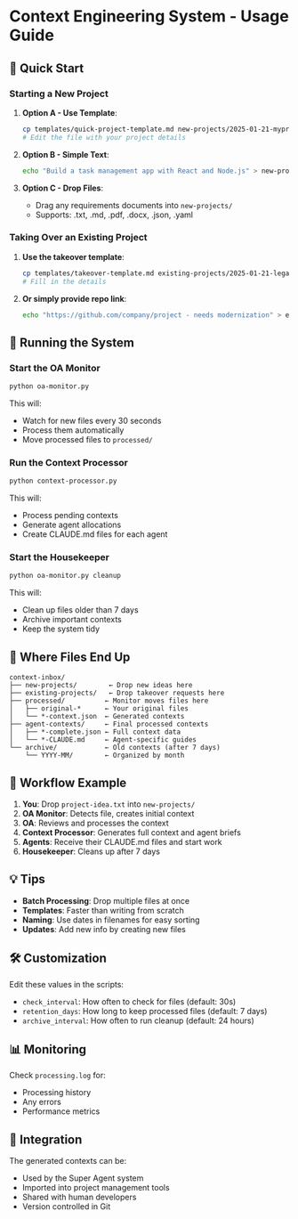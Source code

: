 # Context Engineering System - Usage Guide

## 🚀 Quick Start

### Starting a New Project

1. **Option A - Use Template**:
   ```bash
   cp templates/quick-project-template.md new-projects/2025-01-21-myproject-idea.md
   # Edit the file with your project details
   ```

2. **Option B - Simple Text**:
   ```bash
   echo "Build a task management app with React and Node.js" > new-projects/2025-01-21-taskapp-idea.txt
   ```

3. **Option C - Drop Files**:
   - Drag any requirements documents into `new-projects/`
   - Supports: .txt, .md, .pdf, .docx, .json, .yaml

### Taking Over an Existing Project

1. **Use the takeover template**:
   ```bash
   cp templates/takeover-template.md existing-projects/2025-01-21-legacy-app-takeover.md
   # Fill in the details
   ```

2. **Or simply provide repo link**:
   ```bash
   echo "https://github.com/company/project - needs modernization" > existing-projects/2025-01-21-project-takeover.txt
   ```

## 🤖 Running the System

### Start the OA Monitor
```bash
python oa-monitor.py
```
This will:
- Watch for new files every 30 seconds
- Process them automatically
- Move processed files to `processed/`

### Run the Context Processor
```bash
python context-processor.py
```
This will:
- Process pending contexts
- Generate agent allocations
- Create CLAUDE.md files for each agent

### Start the Housekeeper
```bash
python oa-monitor.py cleanup
```
This will:
- Clean up files older than 7 days
- Archive important contexts
- Keep the system tidy

## 📁 Where Files End Up

```
context-inbox/
├── new-projects/        ← Drop new ideas here
├── existing-projects/   ← Drop takeover requests here
├── processed/          ← Monitor moves files here
│   ├── original-*      ← Your original files
│   └── *-context.json  ← Generated contexts
├── agent-contexts/     ← Final processed contexts
│   ├── *-complete.json ← Full context data
│   └── *-CLAUDE.md     ← Agent-specific guides
└── archive/            ← Old contexts (after 7 days)
    └── YYYY-MM/        ← Organized by month
```

## 🔄 Workflow Example

1. **You**: Drop `project-idea.txt` into `new-projects/`
2. **OA Monitor**: Detects file, creates initial context
3. **OA**: Reviews and processes the context
4. **Context Processor**: Generates full context and agent briefs
5. **Agents**: Receive their CLAUDE.md files and start work
6. **Housekeeper**: Cleans up after 7 days

## 💡 Tips

- **Batch Processing**: Drop multiple files at once
- **Templates**: Faster than writing from scratch
- **Naming**: Use dates in filenames for easy sorting
- **Updates**: Add new info by creating new files

## 🛠️ Customization

Edit these values in the scripts:
- `check_interval`: How often to check for files (default: 30s)
- `retention_days`: How long to keep processed files (default: 7 days)
- `archive_interval`: How often to run cleanup (default: 24 hours)

## 📊 Monitoring

Check `processing.log` for:
- Processing history
- Any errors
- Performance metrics

## 🤝 Integration

The generated contexts can be:
- Used by the Super Agent system
- Imported into project management tools
- Shared with human developers
- Version controlled in Git